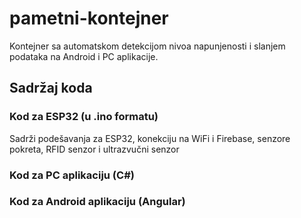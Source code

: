 # pametni-kontejner
Kontejner sa automatskom detekcijom nivoa napunjenosti i slanjem podataka na Android i PC aplikacije.

## Sadržaj koda
### Kod za ESP32 (u .ino formatu)
Sadrži podešavanja za ESP32, konekciju na WiFi i Firebase, senzore pokreta, RFID senzor i ultrazvučni senzor
### Kod za PC aplikaciju (C#)
### Kod za Android aplikaciju (Angular)

